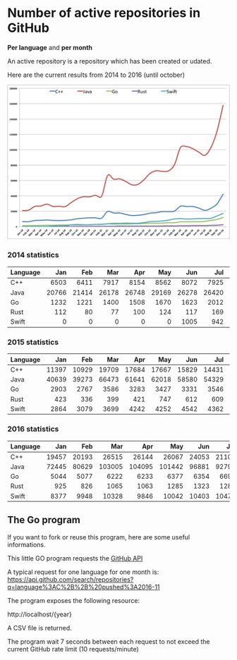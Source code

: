 # Number of active repositories in GitHub

**Per language** and **per month**

An active repository is a repository which has been created or udated.
 
Here are the current results from 2014 to 2016 (until october)

![Statistiques](stats.png)

### 2014 statistics

| Language | Jan   | Feb   | Mar   | Apr   | May   | Jun   | Jul   | Aug   | Sep   | Oct   | Nov   | Dec   |
| :---     |  ---: |  ---: |  ---: |  ---: |  ---: |  ---: |  ---: |  ---: |  ---: |  ---: |  ---: |  ---: |
| C++      |  6503 |  6411 |  7917 |  8154 |  8562 |  8072 |  7925 |  8163 |  8836 | 10216 | 10868 | 11422 |
| Java     | 20766 | 21414 | 26178 | 26748 | 29169 | 26278 | 26420 | 26041 | 31238 | 36233 | 38825 | 38814 |
| Go       |  1232 |  1221 |  1400 |  1508 |  1670 |  1623 |  2012 |  2088 |  2204 |  2190 |  2283 |  2528 |
| Rust     |   112 |    80 |    77 |   100 |   124 |   117 |   169 |   185 |   146 |   238 |   303 |   313 |
| Swift    |     0 |     0 |     0 |     0 |     0 |  1005 |   942 |  1077 |  2343 |  2777 |  2512 |  2344 |

### 2015 statistics

| Language | Jan   | Feb   | Mar   | Apr   | May   | Jun   | Jul   | Aug   | Sep   | Oct   | Nov   | Dec   |
| :---     |  ---: |  ---: |  ---: |  ---: |  ---: |  ---: |  ---: |  ---: |  ---: |  ---: |  ---: |  ---: |
| C++      | 11397 | 10929 | 19709 | 17684 | 17667 | 15829 | 14431 | 14771 | 15716 | 17459 | 18162 | 19497 |
| Java     | 40639 | 39273 | 66473 | 61641 | 62018 | 58580 | 54329 | 54980 | 61126 | 69324 | 72593 | 71850 |
| Go       |  2903 |  2767 |  3586 |  3283 |  3427 |  3331 |  3546 |  3762 |  4118 |  4417 |  4418 |  4547 |
| Rust     |   423 |   336 |   399 |   421 |   747 |   612 |   609 |   592 |   616 |   600 |   625 |   717 |
| Swift    |  2864 |  3079 |  3699 |  4242 |  4252 |  4542 |  4362 |  4376 |  5256 |  6511 |  6753 |  7366 |

### 2016 statistics

| Language | Jan   | Feb   | Mar    | Apr    | May    | Jun   | Jul   | Aug    | Sep    | Oct    | Nov   | Dec   |
| :---     |  ---: |  ---: |   ---: |   ---: |   ---: |  ---: |  ---: |   ---: |   ---: |   ---: |  ---: |  ---: |
| C++      | 19457 | 20193 |  26515 |  26144 |  26067 | 24053 | 21107 |  23883 |  29582 |  42153 |       |       |
| Java     | 72445 | 80629 | 103005 | 104095 | 101442 | 96881 | 92797 | 102902 | 124221 | 157682 |       |       |
| Go       |  5044 |  5077 |   6222 |   6233 |   6377 |  6354 |  6692 |   8076 |   9309 |  11895 |       |       |
| Rust     |   925 |   826 |   1065 |   1063 |   1285 |  1323 |  1285 |   1568 |   1755 |   2495 |       |       |
| Swift    |  8377 |  9948 |  10328 |   9846 |  10042 | 10403 | 10474 |  10832 |  13832 |  13832 |       |       |

## The Go program

If you want to fork or reuse this program, here are some useful informations.

This little GO program requests the
[GitHub API](https://developer.github.com/v3/search/#search-repositories)

A typical request for one language for one month is:
https://api.github.com/search/repositories?q=language%3AC%2B%2B%20pushed%3A2016-11

The program exposes the following resource:

http://localhost/{year}

A CSV file is returned.

The program wait 7 seconds between each request to not exceed the current GitHub rate limit (10 requests/minute)